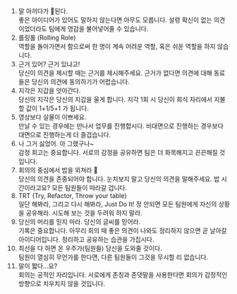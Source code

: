 1. 말 아끼다가 :poop:된다.  
   좋은 아이디어가 있어도 말하지 않는다면 아무도 모릅니다. 설령 확신이 없는 의견이었더라도 팀에게 영감을 불어넣어줄 수 있습니다.
2. 롤링롤 (Rolling Role)  
   역할을 돌아가면서 함으로써 한 명이 계속 어려운 역할, 혹은 쉬운 역할을 하지 않습니다.
3. 근거 있어? 근거 있냐고!  
   당신이 의견을 제시할 때는 근거를 제시해주세요. 근거가 없다면 의견에 대해 동료들은 당신의 의견에 동의하기가 어렵습니다.
4. 지각은 지갑을 앗아간다.  
   당신의 지각은 당신의 지갑을 울게 합니다. 지각 1회 시 당신이 회식 자리에서 지불할 값이 1+1/5+1 가 됩니다.
5. 영상보다 실물이 이쁘세요.  
   만날 수 있는 경우에는 만나서 업무를 진행합시다. 비대면으로 진행하는 경우보다 대면으로 진행하는게 더 즐겁습니다.
6. 나 그거 싫었어. 아 그랬구나~  
   감정 회고는 중요합니다. 서로의 감정을 공유하면 팀은 더 화목해지고 끈끈해질 것입니다.
7. 회의의 중심에서 밥을 외쳐라 :raising_hand:‍  
   당신의 의견을 존중되어야 합니다. 눈치보지 말고 당신의 의견을 말해주세요. 밥 시간이라고요? 모든 팀원들이 따라갈 겁니다.
8. TRT (Try, Refactor, Throw your table)  
   일단 해봐라, 그리고 다시 해봐라, Just Do It! 정 안되면 모든 팀원에게 자신의 상황을 공유해라. 시도해 보는 것을 두려워 하지 말라.
9. 당신의 머리를 믿지 마라. 당신의 글씨를 믿어라.  
   기록은 중요합니다. 아무리 회의 때 좋은 의견이 나와도 정리하지 않으면 곧 날아갈 아이디어입니다. 정리하고 공유하는 습관을 가집시다.
10. 최선을 다 하면 온 우주가(팀원들) 당신을 도와줄 것이다.  
    팀원이 열심히 무언가를 한다면, 다른 팀원들이 그것을 무시할 리 없습니다.
11. 말이 짧다...요?  
    회의는 공적인 자리입니다. 서로에게 존칭과 존댓말을 사용한다면 회의가 감정적인 방향으로 치우치지 않을 것입니다.
